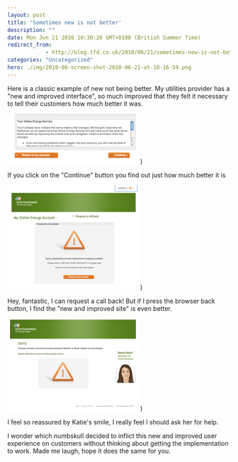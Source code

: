 ```yaml
---
layout: post
title: 'Sometimes new is not better'
description: ""
date: Mon Jun 21 2010 10:30:20 GMT+0100 (British Summer Time)
redirect_from: 
            - http://blog.tfd.co.uk/2010/06/21/sometimes-new-is-not-better/
categories: "Uncategorized"
hero: ./img/2010-06-screen-shot-2010-06-21-at-10-16-59.png
---
```

Here is a classic example of new not being better. My utilities provider has a "new and improved interface", so much improved that they felt it necessary to tell their customers how much better it was.

[![](/img/2010-06-screen-shot-2010-06-21-at-10-16-59.png "ImprovedMessage")](/img/2010/06/screen-shot-2010-06-21-at-10-16-59.png))

If you click on the "Continue" button you find out just how much better it is

[![](/img/2010-06-screen-shot-2010-06-21-at-10-16-40.png "Screen shot 2010-06-21 at 10.16.40")](/img/2010/06/screen-shot-2010-06-21-at-10-16-40.png))

Hey, fantastic, I can request a call back! But if I press the browser back button, I find the "new and improved site" is even better.

[![](/img/2010-06-screen-shot-2010-06-21-at-10-17-13.png "Screen shot 2010-06-21 at 10.17.13")](/img/2010/06/screen-shot-2010-06-21-at-10-17-13.png))

I feel so reassured by Katie's smile, I really feel I should ask her for help.

I wonder which numbskull decided to inflict this new and improved user experience on customers without thinking about getting the implementation to work. Made me laugh, hope it does the same for you.
